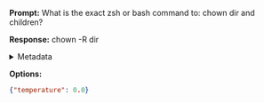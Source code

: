 **Prompt:**
What is the exact zsh or bash command to: chown dir and children?

**Response:**
chown -R dir

<details><summary>Metadata</summary>

- Duration: 648 ms
- Datetime: 2023-08-06T15:15:51.316221
- Model: gpt-3.5-turbo-0613

</details>

**Options:**
```json
{"temperature": 0.0}
```

